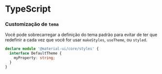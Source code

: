 # TypeScript

### Customização de `tema`

Você pode sobrecarregar a definição do tema padrão para evitar de ter que redefinir a cada vez que você for usar `makeStyles`, `useTheme`, ou `styled`.

```typescript
declare module '@material-ui/core/styles' {
  interface DefaultTheme {
    myProperty: string;
  }
}
```
